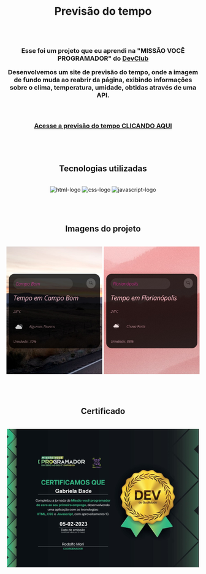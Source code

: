 <div align="center">

<H1>Previsão do tempo</h1>
<br>
<br>
<h3>Esse foi um projeto que eu aprendi na "MISSÃO VOCÊ PROGRAMADOR" do <a href="https://rodolfomori.com.br/devclub">DevClub</a>
<p>Desenvolvemos um site de previsão do tempo, onde a imagem de fundo muda ao reabrir da página, exibindo informações sobre o clima, temperatura, umidade, obtidas através de uma API.</p>
<br>
<h3><a href="https://lnkd.in/d95jQQH2">Acesse a previsão do tempo CLICANDO AQUI</a>
<br>
<br>
<br>
<br>
<h2> Tecnologias utilizadas</h2>
<br>
 <img src="https://img.shields.io/badge/HTML5-E34F26?style=for-the-badge&logo=html5&logoColor=white" alt="html-logo"/>
 <img src="https://img.shields.io/badge/CSS3-1572B6?style=for-the-badge&logo=css3&logoColor=white" alt="css-logo"/>
 <img src="https://img.shields.io/badge/JavaScript-F7DF1E?style=for-the-badge&logo=javascript&logoColor=black" alt="javascript-logo">
<br>
<br>
<br>
<br>
<h2>Imagens do projeto</h2>
<br>
<img src="https://github.com/gabrielabade/previsao_do_tempo/blob/main/img/clima-campo-bom.jpg?raw=true" alt="clima-campo-bom" width="250px"/>
<img src="https://github.com/gabrielabade/previsao_do_tempo/blob/main/img/clima-florianopolis.jpg?raw=true" alt="clima-floripa" width="250px"/>
<br>
<br>
<br>
<br>
<H2>Certificado</h2>
<br>
<img src="https://github.com/gabrielabade/previsao_do_tempo/blob/main/img/certificado-missao-voce-programador.jpg?raw=true" alt="certificado" width="500px"/>

</div>